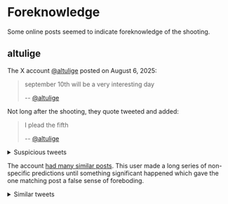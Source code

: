 # Foreknowledge

Some online posts seemed to indicate foreknowledge of the shooting.

## altulige

The X account [@altulige](https://x.com/altulige) posted on August 6, 2025:

> september 10th will be a very interesting day
>
> -- [@altulige](https://x.com/altulige)

Not long after the shooting, they quote tweeted and added:

> I plead the fifth
>
> -- [@altulige](https://x.com/altulige)

<details>
  <summary>Suspicious tweets</summary>
  <img src="img/altulige-tweet.jpeg" />
</details>

The account [had many similar posts](https://archive.is/jCWKh). This user made a long series of non-specific predictions until something significant happened which gave the one matching post a false sense of foreboding.

<details>
  <summary>Similar tweets</summary>
  <img src="img/altulige-history.jpeg" />
</details>
